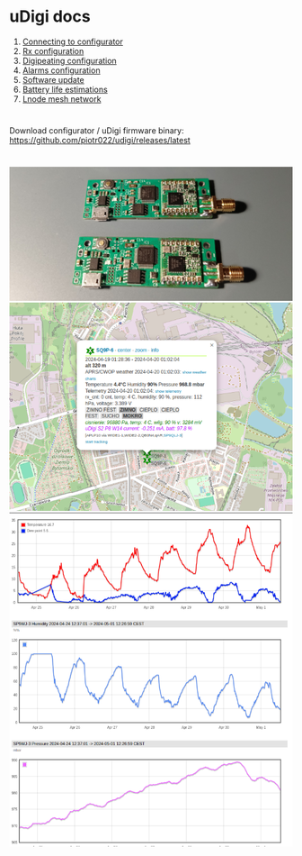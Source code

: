 # uDigi docs

1. [Connecting to configurator](./docs/udigi_configurator.md)
2. [Rx configuration](./docs/rx_configuration.md)
3. [Digipeating configuration](./docs/digi_configuration.md)
4. [Alarms configuration](./docs/alarms_settings.md)
5. [Software update](./docs/software_update.md)
6. [Battery life estimations](./docs/battery_life_estimations.md)
7. [Lnode mesh network](./docs/lnode_network.md)

#
Download configurator / uDigi firmware binary: https://github.com/piotr022/udigi/releases/latest
#

![udigi photo](./docs/resources/img/udigi_photo.png)
![udigi current](./docs/resources/img/udigi-current.png)
![Weather charts](./docs/resources/img/weather-chart.png)